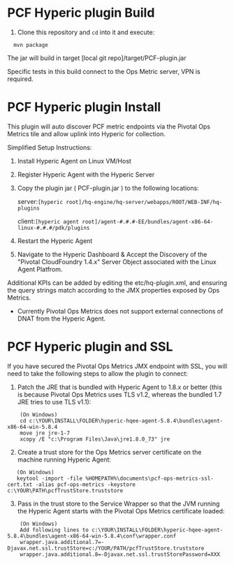 # PCF Hyperic plugin Build

1. Clone this repository and `cd` into it and execute:
```
  mvn package
```
  The jar will build in target [local git repo]/target/PCF-plugin.jar
  
  Specific tests in this build connect to the Ops Metric server, VPN is required.

# PCF Hyperic plugin Install

This plugin will auto discover PCF metric endpoints via the Pivotal Ops Metrics tile and allow uplink into Hyperic for collection.

Simplified Setup Instructions:

1. Install Hyperic Agent on Linux VM/Host

2. Register Hyperic Agent with the Hyperic Server

3. Copy the plugin jar ( PCF-plugin.jar ) to the following locations:

    server:`[hyperic root]/hq-engine/hq-server/webapps/ROOT/WEB-INF/hq-plugins`

    client:`[hyperic agent root]/agent-#.#.#-EE/bundles/agent-x86-64-linux-#.#.#/pdk/plugins`

4. Restart the Hyperic Agent

5. Navigate to the Hyperic Dashboard & Accept the Discovery of the "Pivotal CloudFoundry 1.4.x" Server Object associated with the Linux Agent Platfrom.


Additional KPIs can be added by editing the etc/hq-plugin.xml, and ensuring the query strings match according to the JMX properties exposed by Ops Metrics.

* Currently Pivotal Ops Metrics does not support external connections of DNAT from the Hyperic Agent.

# PCF Hyperic plugin and SSL

If you have secured the Pivotal Ops Metrics JMX endpoint with SSL, you will need to take the following steps to allow the plugin to connect:

1. Patch the JRE that is bundled with Hyperic Agent to 1.8.x or better (this is because Pivotal Ops Metrics uses TLS v1.2, whereas the bundled 1.7 JRE tries to use TLS v1.1):  
```  
    (On Windows)  
    cd c:\YOUR\INSTALL\FOLDER\hyperic-hqee-agent-5.8.4\bundles\agent-x86-64-win-5.8.4  
    move jre jre-1-7  
    xcopy /E "c:\Program Files\Java\jre1.8.0_73" jre   
```  
2. Create a trust store for the Ops Metrics server certificate on the machine running Hyperic Agent:  
```  
   (On Windows)  
   keytool -import -file %HOMEPATH%\documents\pcf-ops-metrics-ssl-cert.txt -alias pcf-ops-metrics -keystore c:\YOUR\PATH\pcfTrustStore.truststore
```  
3. Pass in the trust store to the Service Wrapper so that the JVM running the Hyperic Agent starts with the Pivotal Ops Metrics certificate loaded:  
```  
    (On Windows)  
    Add following lines to c:\YOUR\INSTALL\FOLDER\hyperic-hqee-agent-5.8.4\bundles\agent-x86-64-win-5.8.4\conf\wrapper.conf  
    wrapper.java.additional.7=-Djavax.net.ssl.trustStore=c:/YOUR/PATH/pcfTrustStore.truststore  
    wrapper.java.additional.8=-Djavax.net.ssl.trustStorePassword=XXX  
```  
 
